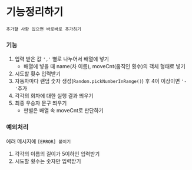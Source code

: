 # 기능정리하기

```
추가할 사항 있으면 바로바로 추가하기
```

### 기능

1. 입력 받은 값 `','` 별로 나누어서 배열에 넣기
   - 배열에 넣을 때 name(차 이름), moveCnt(움직인 횟수)의 객체 형태로 넣기
2. 시도할 횟수 입력받기
3. 자동차마다 랜덤 숫자 생성(`Random.pickNumberInRange()`) 후 4이 이상이면 `'-'`추가
4. 각각의 회차에 대한 실행 결과 띄우기
5. 최종 우승자 문구 띄우기
   - 판별은 배열 속 moveCnt로 판단하기

### 예외처리

에러 메시지에 `[ERROR] 붙이기`

1. 각각의 이름의 길이가 5이하인 입력받기
2. 시도할 횟수는 숫자만 입력받기

